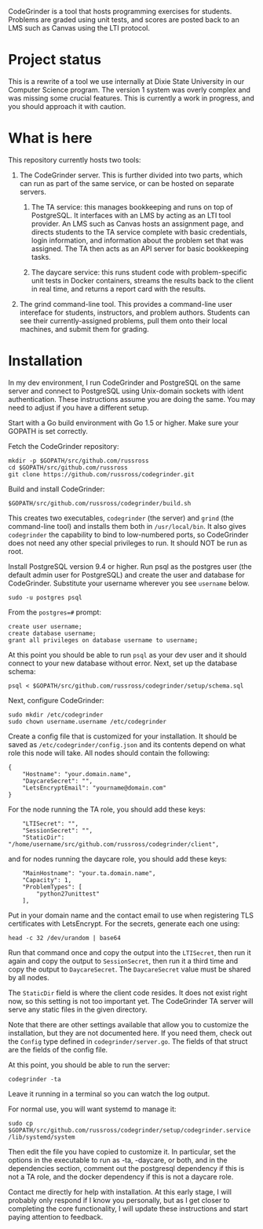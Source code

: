 CodeGrinder is a tool that hosts programming exercises for students.
Problems are graded using unit tests, and scores are posted back to
an LMS such as Canvas using the LTI protocol.


Project status
==============

This is a rewrite of a tool we use internally at Dixie State
University in our Computer Science program. The version 1 system was
overly complex and was missing some crucial features. This is
currently a work in progress, and you should approach it with
caution.


What is here
============

This repository currently hosts two tools:

1.  The CodeGrinder server. This is further divided into two parts,
    which can run as part of the same service, or can be hosted on
    separate servers.

    1.  The TA service: this manages bookkeeping and runs on top of
        PostgreSQL. It interfaces with an LMS by acting as an LTI
        tool provider. An LMS such as Canvas hosts an assignment
        page, and directs students to the TA service complete with
        basic credentials, login information, and information about
        the problem set that was assigned. The TA then acts as an
        API server for basic bookkeeping tasks.

    2.  The daycare service: this runs student code with
        problem-specific unit tests in Docker containers, streams
        the results back to the client in real time, and returns a
        report card with the results.

2.  The grind command-line tool. This provides a command-line user
    intereface for students, instructors, and problem authors.
    Students can see their currently-assigned problems, pull them
    onto their local machines, and submit them for grading.


Installation
============

In my dev environment, I run CodeGrinder and PostgreSQL on the same
server and connect to PostgreSQL using Unix-domain sockets with
ident authentication. These instructions assume you are doing the
same. You may need to adjust if you have a different setup.

Start with a Go build environment with Go 1.5 or higher. Make sure
your GOPATH is set correctly.

Fetch the CodeGrinder repository:

    mkdir -p $GOPATH/src/github.com/russross
    cd $GOPATH/src/github.com/russross
    git clone https://github.com/russross/codegrinder.git

Build and install CodeGrinder:

    $GOPATH/src/github.com/russross/codegrinder/build.sh

This creates two executables, `codegrinder` (the server) and `grind`
(the command-line tool) and installs them both in `/usr/local/bin`.
It also gives `codegrinder` the capability to bind to low-numbered
ports, so CodeGrinder does not need any other special privileges to
run. It should NOT be run as root.

Install PostgreSQL version 9.4 or higher. Run psql as the postgres
user (the default admin user for PostgreSQL) and create the user and
database for CodeGrinder. Substitute your username wherever you see
`username` below.

    sudo -u postgres psql

From the `postgres=#` prompt:

    create user username;
    create database username;
    grant all privileges on database username to username;

At this point you should be able to run `psql` as your dev user and
it should connect to your new database without error. Next, set up
the database schema:

    psql < $GOPATH/src/github.com/russross/codegrinder/setup/schema.sql

Next, configure CodeGrinder:

    sudo mkdir /etc/codegrinder
    sudo chown username.username /etc/codegrinder

Create a config file that is customized for your installation. It
should be saved as `/etc/codegrinder/config.json` and its contents
depend on what role this node will take. All nodes should contain
the following:

    {
        "Hostname": "your.domain.name",
        "DaycareSecret": "",
        "LetsEncryptEmail": "yourname@domain.com"
    }

For the node running the TA role, you should add these keys:

        "LTISecret": "",
        "SessionSecret": "",
        "StaticDir": "/home/username/src/github.com/russross/codegrinder/client",

and for nodes running the daycare role, you should add these keys:

        "MainHostname": "your.ta.domain.name",
        "Capacity": 1,
        "ProblemTypes": [
            "python27unittest"
        ],

Put in your domain name and the contact email to use when
registering TLS certificates with LetsEncrypt. For the secrets,
generate each one using:

    head -c 32 /dev/urandom | base64

Run that command once and copy the output into the `LTISecret`, then
run it again and copy the output to `SessionSecret`, then run it a
third time and copy the output to `DaycareSecret`. The
`DaycareSecret` value must be shared by all nodes.

The `StaticDir` field is where the client code resides. It does not
exist right now, so this setting is not too important yet. The
CodeGrinder TA server will serve any static files in the given
directory.

Note that there are other settings available that allow you to
customize the installation, but they are not documented here. If you
need them, check out the `Config` type defined in
`codegrinder/server.go`. The fields of that struct are the fields of
the config file.

At this point, you should be able to run the server:

    codegrinder -ta

Leave it running in a terminal so you can watch the log output.

For normal use, you will want systemd to manage it:

    sudo cp $GOPATH/src/github.com/russross/codegrinder/setup/codegrinder.service /lib/systemd/system

Then edit the file you have copied to customize it. In particular,
set the options in the executable to run as -ta, -daycare, or both,
and in the dependencies section, comment out the postgresql
dependency if this is not a TA role, and the docker dependency if
this is not a daycare role.

Contact me directly for help with installation. At this early stage,
I will probably only respond if I know you personally, but as I get
closer to completing the core functionality, I will update these
instructions and start paying attention to feedback.
